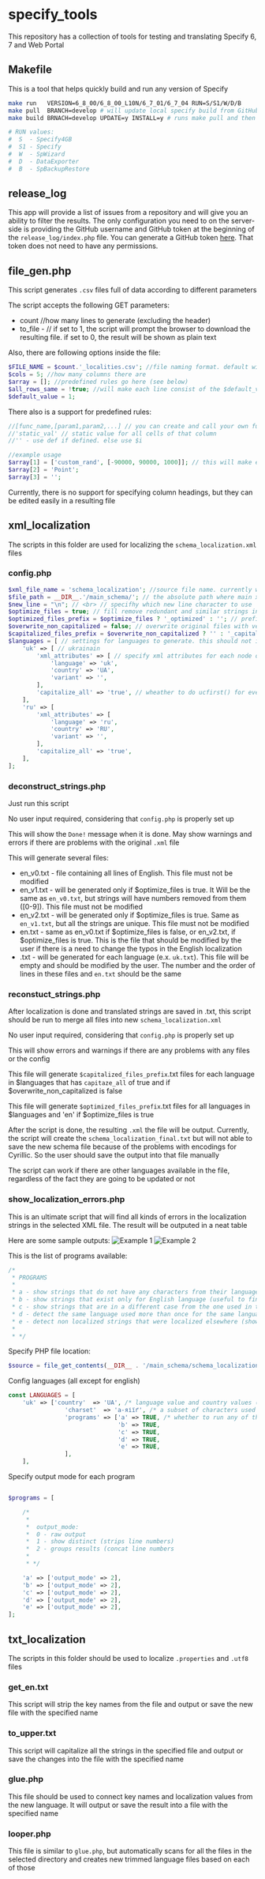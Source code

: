 # specify_tools
This repository has a collection of tools for testing and translating Specify 6, 7 and Web Portal

## Makefile
This is a tool that helps quickly build and run any version of Specify

```sh
make run   VERSION=6_8_00/6_8_00_L10N/6_7_01/6_7_04 RUN=S/S1/W/D/B
make pull  BRANCH=develop # will update local specify build from GitHub # can select any branch
make build BRNACH=develop UPDATE=y INSTALL=y # runs make pull and then builds it

# RUN values:
#  S  - Specify4GB
#  S1 - Specify
#  W  - SpWizard
#  D  - DataExporter
#  B  - SpBackupRestore
```

## release_log
This app will provide a list of issues from a repository and will give you an ability to filter the results.
The only configuration you need to on the server-side is providing the GitHub username and GitHub token at the beginning of the `release_log/index.php` file. You can generate a GitHub token [here](https://github.com/settings/tokens). That token does not need to have any permissions.

## file_gen.php
This script generates `.csv` files full of data according to different parameters

The script accepts the following GET parameters:
   - count //how many lines to generate (excluding the header)
   - to_file - // if set to 1, the script will prompt the browser to download the resulting file. if set to 0, the result will be shown as plain text

Also, there are following options inside the file:
```php
$FILE_NAME = $count.'_localities.csv'; //file naming format. default will look like 7000_localities.csv, if the $count is 7000
$cols = 5; //how many columns there are
$array = []; //predefined rules go here (see below)
$all_rows_same = !true; //will make each line consist of the $default_value. Otherwise will line number and predefined rules
$default_value = 1;
```

There also is a support for predefined rules:
```php
//[func_name,[param1,param2,...] // you can create and call your own functions
//'static_val' // static value for all cells of that column
//'' - use def if defined. else use $i

//example usage
$array[1] = ['custom_rand', [-90000, 90000, 1000]]; // this will make each cell in 2nd column call the custom_rand(-90000, 90000, 1000) function
$array[2] = 'Point';
$array[3] = '';
```

Currently, there is no support for specifying column headings, but they can be edited easily in a resulting file


## xml_localization
The scripts in this folder are used for localizing the `schema_localization.xml` files

### config.php
```php
$xml_file_name = 'schema_localization'; //source file name. currently will search for xml_file_name.'.xml' file
$file_path = __DIR__.'/main_schema/'; // the absolute path where main xml file is located. All resulting files would be generated in that folder
$new_line = "\n"; // <br> // specifhy which new line character to use
$optimize_files = true; // fill remove redundant and similar strings in the translation files
$optimized_files_prefix = $optimize_files ? '_optimized' : ''; // prefix for optimized files
$overwrite_non_capitalized = false; // overwrite original files with version where lines are capitalized
$capitalized_files_prefix = $overwrite_non_capitalized ? '' : '_capitalized'; // capitalized files prefix
$languages = [ // settings for languages to generate. this should not include en language. other languages, that are not specified in this list, but are present in the xml file are not going to be deleted or modified
    'uk' => [ // ukrainain
        'xml_attributes' => [ // specify xml attributes for each node of this language
            'language' => 'uk',
            'country' => 'UA',
            'variant' => '',
        ],
        'capitalize_all' => 'true', // wheather to do ucfirst() for every line in the translated files
    ],
    'ru' => [
        'xml_attributes' => [
            'language' => 'ru',
            'country' => 'RU',
            'variant' => '',
        ],
        'capitalize_all' => 'true',
    ],
];
```

### deconstruct_strings.php
Just run this script

No user input required, considering that `config.php` is properly set up

This will show the `Done!` message when it is done. May show warnings and errors if there are problems with the original `.xml` file

This will generate several files:
  - en_v0.txt  - file containing all lines of English. This file must not be modified
  - en_v1.txt  - will be generated only if $optimize_files is true. It Will be the same as `en_v0.txt`, but strings will have numbers removed from them ([0-9]). This file must not be modified
  - en_v2.txt  - will be generated only if $optimize_files is true. Same as `en_v1.txt`, but all the strings are unique. This file must not be modified
  - en.txt     - same as en_v0.txt if $optimize_files is false, or en_v2.txt, if $optimize_files is true. This is the file that should be modified by the user if there is a need to change the typos in the English localization
  - <lang>.txt - will be generated for each language (e.x. `uk.txt`). This file will be empty and should be modified by the user. The number and the order of lines in these files and `en.txt` should be the same
 
### reconstuct_strings.php
After localization is done and translated strings are saved in <lang>.txt, this script should be run to merge all files into new `schema_localization.xml`

No user input required, considering that `config.php` is properly set up

This will show errors and warnings if there are any problems with any files or the config

This file will generate <lang>`$capitalized_files_prefix`.txt files for each language in $languages that has `capitaze_all` of true and if $overwrite_non_capitalized is false

This file will generate <lang>`$optimized_files_prefix`.txt files for all languages in $languages and 'en' if $optimize_files is true

After the script is done, the resulting `.xml` the file will be output. Currently, the script will create the
 `schema_localization_final.txt` but will not able to save the new schema file because of the problems with encodings for Cyrillic. So the user should save the output into that file manually

The script can work if there are other languages available in the file, regardless of the fact they are going to be updated or not

### show_localization_errors.php
This is an ultimate script that will find all kinds of errors in the localization strings in the selected XML file. The result will be outputed in a neat table

Here are some sample outputs:
![Example 1](example_1.png)
![Example 2](example_2.png)

This is the list of programs available:
```php
/*
 * PROGRAMS
 *
 * a - show strings that do not have any characters from their language (useful when English string was copied and shown as Ukrainian)
 * b - show strings that exist only for English language (useful to find strings that are not localized yet, for example, if some strings were added recently)
 * c - show strings that are in a different case from the one used in the English string (useful for winding typos and cases when Google Translate mixes the character case)
 * d - detect the same language used more than once for the same language (finds if any key has several strings for the same language)
 * e - detect non localized strings that were localized elsewhere (show keys that do not have a localized string, yet the localized string was present for other keys)
 *
 * */
```

Specify PHP file location:
```php
$source = file_get_contents(__DIR__ . '/main_schema/schema_localization.xml'); // link to xml file
```

Config languages (all except for english)
```php
const LANGUAGES = [
    'uk' => ['country'  => 'UA', /* language value and country values (same way as it is in the XML file) */
                'charset'  => 'а-яіїґ', /* a subset of characters used in this language (lowercase only) */
                'programs' => ['a' => TRUE, /* whether to run any of these programs on this language*/
                               'b' => TRUE,
                               'c' => TRUE,
                               'd' => TRUE,
                               'e' => TRUE,
                ],
    ],
```

Specify output mode for each program
```php

$programs = [

    /*
     *
     *  output_mode:
     *  0 - raw output
     *  1 - show distinct (strips line numbers)
     *  2 - groups results (concat line numbers
     *
     * */

    'a' => ['output_mode' => 2],
    'b' => ['output_mode' => 2],
    'c' => ['output_mode' => 2],
    'd' => ['output_mode' => 2],
    'e' => ['output_mode' => 2],
];

```

## txt_localization
The scripts in this folder should be used to localize `.properties` and `.utf8` files

### get_en.txt
This script will strip the key names from the file and output or save the new file with the specified name

### to_upper.txt
This script will capitalize all the strings in the specified file and output or save the changes into the file with the specified name

### glue.php
This file should be used to connect key names and localization values from the new language. It will output or save the result into a file with the specified name

### looper.php
This file is similar to `glue.php`, but automatically scans for all the files in the selected directory and creates new trimmed language files based on each of those
